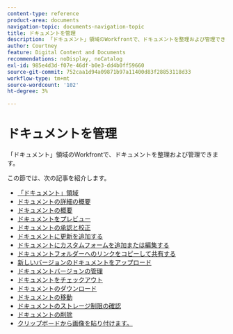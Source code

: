 ```yaml
---
content-type: reference
product-area: documents
navigation-topic: documents-navigation-topic
title: ドキュメントを管理
description: 「ドキュメント」領域のWorkfrontで、ドキュメントを整理および管理できます。
author: Courtney
feature: Digital Content and Documents
recommendations: noDisplay, noCatalog
exl-id: 985e4d3d-f07e-46df-b0e3-dd4b0ff59660
source-git-commit: 752caa1d94a09871b97a11400d83f28853118d33
workflow-type: tm+mt
source-wordcount: '102'
ht-degree: 3%

---
```


# ドキュメントを管理

「ドキュメント」領域のWorkfrontで、ドキュメントを整理および管理できます。

この節では、次の記事を紹介しま&#x200B;す。

* [「ドキュメント」領域](../../documents/managing-documents/documents-area.md)
* [ドキュメントの詳細の概要](../../documents/managing-documents/document-details-overview.md)
* [ドキュメントの概要](../../documents/managing-documents/summary-for-documents.md)
* [ドキュメントをプレビュー](../../documents/managing-documents/preview-documents.md)
* [ドキュメントの承認と校正](../../documents/managing-documents/document-approvals-and-proofing.md)
* [ドキュメントに更新を追加する](../../documents/managing-documents/add-update-documents.md)
* [ドキュメントにカスタムフォームを追加または編集する](../../documents/managing-documents/add-custom-form-documents.md)
* [ドキュメントフォルダーへのリンクをコピーして共有する](/help/quicksilver/documents/managing-documents/copy-a-doc-folder-url.md)
* [新しいバージョンのドキュメントをアップロード](../../documents/managing-documents/upload-new-document-version.md)
* [ドキュメントバージョンの管理](../../documents/managing-documents/manage-document-versions.md)
* [ドキュメントをチェックアウト](../../documents/managing-documents/check-out-documents.md)
* [ドキュメントのダウンロード](../../documents/managing-documents/download-documents.md)
* [ドキュメントの移動](../../documents/managing-documents/move-documents.md)
* [ドキュメントのストレージ制限の確認](../../documents/managing-documents/check-document-storage.md)
* [ドキュメントの削除](../../documents/managing-documents/delete-documents.md)
* [クリップボードから画像を貼り付けます。](../../documents/managing-documents/paste-image-clipboard.md)
